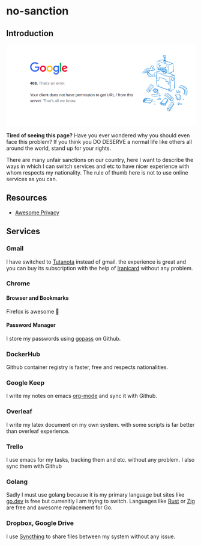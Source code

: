 # no-sanction

## Introduction

![google-403](./img/google-403.png)


**Tired of seeing this page?** Have you ever wondered why you should even face this problem? If you think you DO DESERVE a normal life like others all around the world, stand up for your rights.

There are many unfair sanctions on our country, here I want to describe the ways in which I can switch services and etc to have nicer experience with whom respects my nationality.
The rule of thumb here is not to use online services as you can.

## Resources

- [Awesome Privacy](https://github.com/pluja/awesome-privacy)

## Services
### Gmail

I have switched to [Tutanota](https://mail.tutanota.com/) instead of gmail. the experience is great and you can buy its subscription with the help of [Iranicard](https://www.iranicard.ir/) without any problem.

### Chrome

#### Browser and Bookmarks

Firefox is awesome 💃

#### Password Manager

I store my passwords using [gopass](https://github.com/gopasspw/gopass) on Github.

### DockerHub

Github container registry is faster, free and respects nationalities.

### Google Keep

I write my notes on emacs [org-mode](https://orgmode.org/) and sync it with Github.

### Overleaf

I write my latex document on my own system. with some scripts is far better than overleaf experience.

### Trello

I use emacs for my tasks, tracking them and etc. without any problem. I also sync them with Github

### Golang

Sadly I must use golang because it is my primary language but sites like [go.dev](https://go.dev/) is free but currenltly I am trying to switch.
Languages like [Rust](https://ziglang.org/) or [Zig](https://www.rust-lang.org/) are free and awesome replacement for Go.

### Dropbox, Google Drive

I use [Syncthing](https://github.com/syncthing/syncthing) to share files between my system without any issue.
